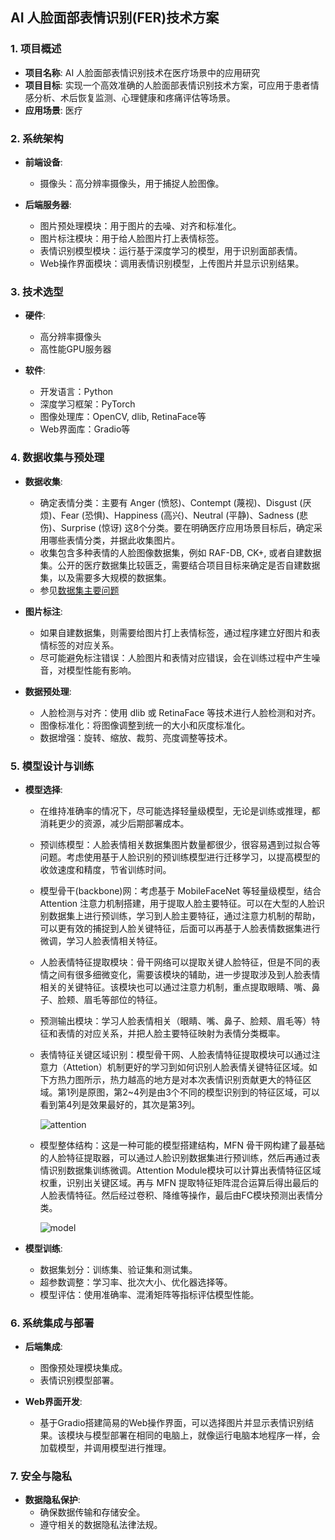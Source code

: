 ## AI 人脸面部表情识别(FER)技术方案

### 1. 项目概述
   - **项目名称**: AI 人脸面部表情识别技术在医疗场景中的应用研究
   - **项目目标**: 实现一个高效准确的人脸面部表情识别技术方案，可应用于患者情感分析、术后恢复监测、心理健康和疼痛评估等场景。
   - **应用场景**: 医疗

### 2. 系统架构
   - **前端设备**:
     - 摄像头：高分辨率摄像头，用于捕捉人脸图像。

   - **后端服务器**:
     - 图片预处理模块：用于图片的去噪、对齐和标准化。
     - 图片标注模块：用于给人脸图片打上表情标签。
     - 表情识别模型模块：运行基于深度学习的模型，用于识别面部表情。
     - Web操作界面模块：调用表情识别模型，上传图片并显示识别结果。

### 3. 技术选型
   - **硬件**:
     - 高分辨率摄像头
     - 高性能GPU服务器

   - **软件**:
     - 开发语言：Python
     - 深度学习框架：PyTorch
     - 图像处理库：OpenCV, dlib, RetinaFace等
     - Web界面库：Gradio等

### 4. 数据收集与预处理
   - **数据收集**:
     - 确定表情分类：主要有 Anger (愤怒)、Contempt (蔑视)、Disgust (厌烦)、Fear (恐惧)、Happiness (高兴)、Neutral (平静)、Sadness (悲伤)、Surprise (惊讶) 这8个分类。要在明确医疗应用场景目标后，确定采用哪些表情分类，并据此收集图片。
     - 收集包含多种表情的人脸图像数据集，例如 RAF-DB, CK+, 或者自建数据集。公开的医疗数据集比较匮乏，需要结合项目目标来确定是否自建数据集，以及需要多大规模的数据集。
     - 参见[数据集主要问题](https://huoyijie.cn/docsifys/Deep-Learning-AI/medical-applications-on-ai-facial-expression-recognition#/)

   - **图片标注**:
     - 如果自建数据集，则需要给图片打上表情标签，通过程序建立好图片和表情标签的对应关系。
     - 尽可能避免标注错误：人脸图片和表情对应错误，会在训练过程中产生噪音，对模型性能有影响。

   - **数据预处理**:
     - 人脸检测与对齐：使用 dlib 或 RetinaFace 等技术进行人脸检测和对齐。
     - 图像标准化：将图像调整到统一的大小和灰度标准化。
     - 数据增强：旋转、缩放、裁剪、亮度调整等技术。

### 5. 模型设计与训练
   - **模型选择**:
     - 在维持准确率的情况下，尽可能选择轻量级模型，无论是训练或推理，都消耗更少的资源，减少后期部署成本。

     - 预训练模型：人脸表情相关数据集图片数量都很少，很容易遇到过拟合等问题。考虑使用基于人脸识别的预训练模型进行迁移学习，以提高模型的收敛速度和精度，节省训练时间。

     - 模型骨干(backbone)网：考虑基于 MobileFaceNet 等轻量级模型，结合 Attention 注意力机制搭建，用于提取人脸主要特征。可以在大型的人脸识别数据集上进行预训练，学习到人脸主要特征，通过注意力机制的帮助，可以更有效的捕捉到人脸关键特征，后面可以再基于人脸表情数据集进行微调，学习人脸表情相关特征。

     - 人脸表情特征提取模块：骨干网络可以提取关键人脸特征，但是不同的表情之间有很多细微变化，需要该模块的辅助，进一步提取涉及到人脸表情相关的关键特征。该模块也可以通过注意力机制，重点提取眼睛、嘴、鼻子、脸颊、眉毛等部位的特征。

     - 预测输出模块：学习人脸表情相关（眼睛、嘴、鼻子、脸颊、眉毛等）特征和表情的对应关系，并把人脸主要特征映射为表情分类概率。

     - 表情特征关键区域识别：模型骨干网、人脸表情特征提取模块可以通过注意力（Attetion）机制更好的学习到如何识别人脸表情关键特征区域。如下方热力图所示，热力越高的地方是对本次表情识别贡献更大的特征区域。第1列是原图，第2~4列是由3个不同的模型识别到的特征区域，可以看到第4列是效果最好的，其次是第3列。

        ![attention](https://cdn.huoyijie.cn/uploads/2024/05/attention.webp)

     - 模型整体结构：这是一种可能的模型搭建结构，MFN 骨干网构建了最基础的人脸特征提取器，可以通过人脸识别数据集进行预训练，然后再通过表情识别数据集训练微调。Attention Module模块可以计算出表情特征区域权重，识别出关键区域。再与 MFN 提取特征矩阵混合运算后得出最后的人脸表情特征。然后经过卷积、降维等操作，最后由FC模块预测出表情分类。

        ![model](https://cdn.huoyijie.cn/uploads/2024/05/model-structure.webp)

   - **模型训练**:
     - 数据集划分：训练集、验证集和测试集。
     - 超参数调整：学习率、批次大小、优化器选择等。
     - 模型评估：使用准确率、混淆矩阵等指标评估模型性能。

### 6. 系统集成与部署
   - **后端集成**:
     - 图像预处理模块集成。
     - 表情识别模型部署。

   - **Web界面开发**:
     - 基于Gradio搭建简易的Web操作界面，可以选择图片并显示表情识别结果。该模块与模型部署在相同的电脑上，就像运行电脑本地程序一样，会加载模型，并调用模型进行推理。

### 7. 安全与隐私
   - **数据隐私保护**:
     - 确保数据传输和存储安全。
     - 遵守相关的数据隐私法律法规。